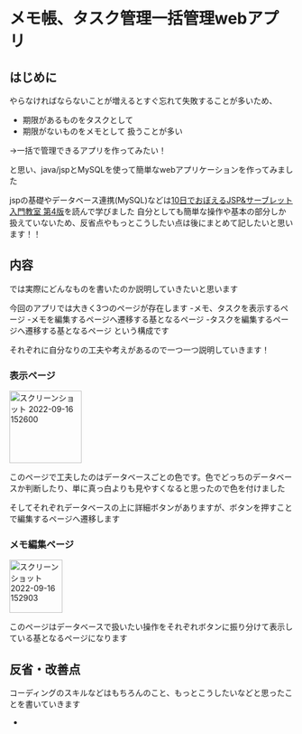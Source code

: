# メモ帳、タスク管理一括管理webアプリ

## はじめに
やらなければならないことが増えるとすぐ忘れて失敗することが多いため、
- 期限があるものをタスクとして
- 期限がないものをメモとして
扱うことが多い

→一括で管理できるアプリを作ってみたい！

と思い、java/jspとMySQLを使って簡単なwebアプリケーションを作ってみました

jspの基礎やデータベース連携(MySQL)などは[10日でおぼえるJSP&サーブレット入門教室 第4版](https://www.amazon.co.jp/10%E6%97%A5%E3%81%A7%E3%81%8A%E3%81%BC%E3%81%88%E3%82%8BJSP-%E3%82%B5%E3%83%BC%E3%83%96%E3%83%AC%E3%83%83%E3%83%88%E5%85%A5%E9%96%80%E6%95%99%E5%AE%A4-%E7%AC%AC4%E7%89%88-%E5%B1%B1%E7%94%B0-%E7%A5%A5%E5%AF%9B/dp/4798140341)を読んで学びました
自分としても簡単な操作や基本の部分しか扱えていないため、反省点やもっとこうしたい点は後にまとめて記したいと思います！！

## 内容
では実際にどんなものを書いたのか説明していきたいと思います

今回のアプリでは大きく3つのページが存在します
-メモ、タスクを表示するページ
-メモを編集するページへ遷移する基となるページ
-タスクを編集するページへ遷移する基となるページ
という構成です

それぞれに自分なりの工夫や考えがあるので一つ一つ説明していきます！

### 表示ページ

<img width="128" alt="スクリーンショット 2022-09-16 152600" src="https://user-images.githubusercontent.com/106229195/190571062-d9b6958d-d4c1-4010-a569-70d6bab536d6.png">

このページで工夫したのはデータベースごとの色です。色でどっちのデータベースか判断したり、単に真っ白よりも見やすくなると思ったので色を付けました

そしてそれぞれデータベースの上に詳細ボタンがありますが、ボタンを押すことで編集するページへ遷移します

### メモ編集ページ

<img width="94" alt="スクリーンショット 2022-09-16 152903" src="https://user-images.githubusercontent.com/106229195/190571459-abe75277-8f40-4867-bef4-2379337f950e.png">

このページはデータベースで扱いたい操作をそれぞれボタンに振り分けて表示している基となるページになります



## 反省・改善点

コーディングのスキルなどはもちろんのこと、もっとこうしたいなどと思ったことを書いていきます

-
